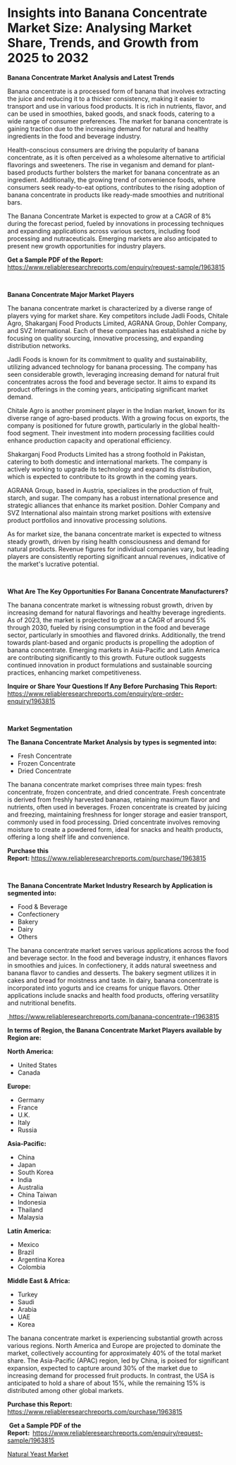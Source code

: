 <p><h1>Insights into Banana Concentrate Market Size: Analysing Market Share, Trends, and Growth from 2025 to 2032</h1></p><p><strong>Banana Concentrate Market Analysis and Latest Trends</strong></p>
<p><p>Banana concentrate is a processed form of banana that involves extracting the juice and reducing it to a thicker consistency, making it easier to transport and use in various food products. It is rich in nutrients, flavor, and can be used in smoothies, baked goods, and snack foods, catering to a wide range of consumer preferences. The market for banana concentrate is gaining traction due to the increasing demand for natural and healthy ingredients in the food and beverage industry. </p><p>Health-conscious consumers are driving the popularity of banana concentrate, as it is often perceived as a wholesome alternative to artificial flavorings and sweeteners. The rise in veganism and demand for plant-based products further bolsters the market for banana concentrate as an ingredient. Additionally, the growing trend of convenience foods, where consumers seek ready-to-eat options, contributes to the rising adoption of banana concentrate in products like ready-made smoothies and nutritional bars.</p><p>The Banana Concentrate Market is expected to grow at a CAGR of 8% during the forecast period, fueled by innovations in processing techniques and expanding applications across various sectors, including food processing and nutraceuticals. Emerging markets are also anticipated to present new growth opportunities for industry players.</p></p>
<p><strong>Get a Sample PDF of the Report:&nbsp;</strong> <a href="https://www.reliableresearchreports.com/enquiry/request-sample/1963815?utm_campaign=2201&utm_medium=2&utm_source=Github&utm_content=ia&utm_term=07042025&utm_id=banana-concentrate">https://www.reliableresearchreports.com/enquiry/request-sample/1963815</a></p>
<p>&nbsp;</p>
<p><strong>Banana Concentrate Major Market Players</strong></p>
<p><p>The banana concentrate market is characterized by a diverse range of players vying for market share. Key competitors include Jadli Foods, Chitale Agro, Shakarganj Food Products Limited, AGRANA Group, Dohler Company, and SVZ International. Each of these companies has established a niche by focusing on quality sourcing, innovative processing, and expanding distribution networks.</p><p>Jadli Foods is known for its commitment to quality and sustainability, utilizing advanced technology for banana processing. The company has seen considerable growth, leveraging increasing demand for natural fruit concentrates across the food and beverage sector. It aims to expand its product offerings in the coming years, anticipating significant market demand.</p><p>Chitale Agro is another prominent player in the Indian market, known for its diverse range of agro-based products. With a growing focus on exports, the company is positioned for future growth, particularly in the global health-food segment. Their investment into modern processing facilities could enhance production capacity and operational efficiency.</p><p>Shakarganj Food Products Limited has a strong foothold in Pakistan, catering to both domestic and international markets. The company is actively working to upgrade its technology and expand its distribution, which is expected to contribute to its growth in the coming years.</p><p>AGRANA Group, based in Austria, specializes in the production of fruit, starch, and sugar. The company has a robust international presence and strategic alliances that enhance its market position. Dohler Company and SVZ International also maintain strong market positions with extensive product portfolios and innovative processing solutions.</p><p>As for market size, the banana concentrate market is expected to witness steady growth, driven by rising health consciousness and demand for natural products. Revenue figures for individual companies vary, but leading players are consistently reporting significant annual revenues, indicative of the market's lucrative potential.</p></p>
<p>&nbsp;</p>
<p><strong>What Are The Key Opportunities For Banana Concentrate Manufacturers?</strong></p>
<p><p>The banana concentrate market is witnessing robust growth, driven by increasing demand for natural flavorings and healthy beverage ingredients. As of 2023, the market is projected to grow at a CAGR of around 5% through 2030, fueled by rising consumption in the food and beverage sector, particularly in smoothies and flavored drinks. Additionally, the trend towards plant-based and organic products is propelling the adoption of banana concentrate. Emerging markets in Asia-Pacific and Latin America are contributing significantly to this growth. Future outlook suggests continued innovation in product formulations and sustainable sourcing practices, enhancing market competitiveness.</p></p>
<p><strong>Inquire or Share Your Questions If Any Before Purchasing This Report:</strong> <a href="https://www.reliableresearchreports.com/enquiry/pre-order-enquiry/1963815?utm_campaign=2201&utm_medium=2&utm_source=Github&utm_content=ia&utm_term=07042025&utm_id=banana-concentrate">https://www.reliableresearchreports.com/enquiry/pre-order-enquiry/1963815</a></p>
<p>&nbsp;</p>
<p><strong>Market Segmentation</strong></p>
<p><strong>The Banana Concentrate Market Analysis by types is segmented into:</strong></p>
<p><ul><li>Fresh Concentrate</li><li>Frozen Concentrate</li><li>Dried Concentrate</li></ul></p>
<p><p>The banana concentrate market comprises three main types: fresh concentrate, frozen concentrate, and dried concentrate. Fresh concentrate is derived from freshly harvested bananas, retaining maximum flavor and nutrients, often used in beverages. Frozen concentrate is created by juicing and freezing, maintaining freshness for longer storage and easier transport, commonly used in food processing. Dried concentrate involves removing moisture to create a powdered form, ideal for snacks and health products, offering a long shelf life and convenience.</p></p>
<p><strong>Purchase this Report:&nbsp;</strong><a href="https://www.reliableresearchreports.com/purchase/1963815?utm_campaign=2201&utm_medium=2&utm_source=Github&utm_content=ia&utm_term=07042025&utm_id=banana-concentrate">https://www.reliableresearchreports.com/purchase/1963815</a></p>
<p>&nbsp;</p>
<p><strong>The Banana Concentrate Market Industry Research by Application is segmented into:</strong></p>
<p><ul><li>Food & Beverage</li><li>Confectionery</li><li>Bakery</li><li>Dairy</li><li>Others</li></ul></p>
<p><p>The banana concentrate market serves various applications across the food and beverage sector. In the food and beverage industry, it enhances flavors in smoothies and juices. In confectionery, it adds natural sweetness and banana flavor to candies and desserts. The bakery segment utilizes it in cakes and bread for moistness and taste. In dairy, banana concentrate is incorporated into yogurts and ice creams for unique flavors. Other applications include snacks and health food products, offering versatility and nutritional benefits.</p></p>
<p><a href="https://www.reliableresearchreports.com/banana-concentrate-r1963815?utm_campaign=2201&utm_medium=2&utm_source=Github&utm_content=ia&utm_term=07042025&utm_id=banana-concentrate">&nbsp;https://www.reliableresearchreports.com/banana-concentrate-r1963815</a></p>
<p><strong>In terms of Region, the Banana Concentrate Market Players available by Region are:</strong></p>
<p>
    <p> <strong> North America: </strong>
        <ul>
            <li>United States</li>
            <li>Canada</li>
        </ul>
        </p> 
    <p> <strong> Europe: </strong>
        <ul>
            <li>Germany</li>
            <li>France</li>
            <li>U.K.</li>
            <li>Italy</li>
            <li>Russia</li>
        </ul>
        </p> 
    <p> <strong> Asia-Pacific: </strong>
        <ul>
            <li>China</li>
            <li>Japan</li>
            <li>South Korea</li>
            <li>India</li>
            <li>Australia</li>
            <li>China Taiwan</li>
            <li>Indonesia</li>
            <li>Thailand</li>
            <li>Malaysia</li>
        </ul>
        </p> 
    <p> <strong> Latin America: </strong>
        <ul>
            <li>Mexico</li>
            <li>Brazil</li>
            <li>Argentina Korea</li>
            <li>Colombia</li>
        </ul>
        </p> 
    <p> <strong> Middle East & Africa: </strong>
        <ul>
            <li>Turkey</li>
            <li>Saudi</li>
            <li>Arabia</li>
            <li>UAE</li>
            <li>Korea</li>
        </ul>
    </p>
    </p>
<p><p>The banana concentrate market is experiencing substantial growth across various regions. North America and Europe are projected to dominate the market, collectively accounting for approximately 40% of the total market share. The Asia-Pacific (APAC) region, led by China, is poised for significant expansion, expected to capture around 30% of the market due to increasing demand for processed fruit products. In contrast, the USA is anticipated to hold a share of about 15%, while the remaining 15% is distributed among other global markets.</p></p>
<p><strong>Purchase this Report: </strong><a href="https://www.reliableresearchreports.com/purchase/1963815?utm_campaign=2201&utm_medium=2&utm_source=Github&utm_content=ia&utm_term=07042025&utm_id=banana-concentrate">https://www.reliableresearchreports.com/purchase/1963815</a></p>
<p>&nbsp;<strong>Get a Sample PDF of the Report:&nbsp;&nbsp;</strong><a href="https://www.reliableresearchreports.com/enquiry/request-sample/1963815?utm_campaign=2201&utm_medium=2&utm_source=Github&utm_content=ia&utm_term=07042025&utm_id=banana-concentrate">https://www.reliableresearchreports.com/enquiry/request-sample/1963815</a></p>
<p><strong></strong></p>
<p><p><a href="https://github.com/JakirUddin651/Market-Research-Report-List-2/blob/main/natural-yeast-market.md?utm_campaign=2201&utm_medium=2&utm_source=Github&utm_content=ia&utm_term=07042025&utm_id=banana-concentrate">Natural Yeast Market</a></p></p>